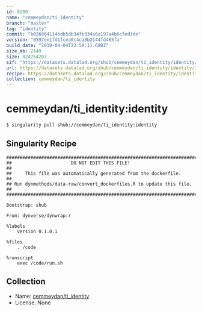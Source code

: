 ```yaml
---
id: 8200
name: "cemmeydan/ti_identity"
branch: "master"
tag: "identity"
commit: "b026864114bdb5db34fb334a6a197a4b6cfed3de"
version: "0597ee1fd1fcea0c4ca8b2144fd465fa"
build_date: "2019-04-04T22:58:11.690Z"
size_mb: 2149
size: 824754207
sif: "https://datasets.datalad.org/shub/cemmeydan/ti_identity/identity/2019-04-04-b0268641-0597ee1f/0597ee1fd1fcea0c4ca8b2144fd465fa.simg"
url: https://datasets.datalad.org/shub/cemmeydan/ti_identity/identity/2019-04-04-b0268641-0597ee1f/
recipe: https://datasets.datalad.org/shub/cemmeydan/ti_identity/identity/2019-04-04-b0268641-0597ee1f/Singularity
collection: cemmeydan/ti_identity
---
```


# cemmeydan/ti_identity:identity

```bash
$ singularity pull shub://cemmeydan/ti_identity:identity
```

## Singularity Recipe

```singularity
########################################################################
##                      DO NOT EDIT THIS FILE!                        ##
##     This file was automatically generated from the dockerfile.     ##
## Run dynmethods/data-raw/convert_dockerfiles.R to update this file. ##
########################################################################

Bootstrap: shub

From: dynverse/dynwrap:r

%labels
    version 0.1.0.1

%files
    . /code

%runscript
    exec /code/run.sh
```

## Collection

 - Name: [cemmeydan/ti_identity](https://github.com/cemmeydan/ti_identity)
 - License: None

